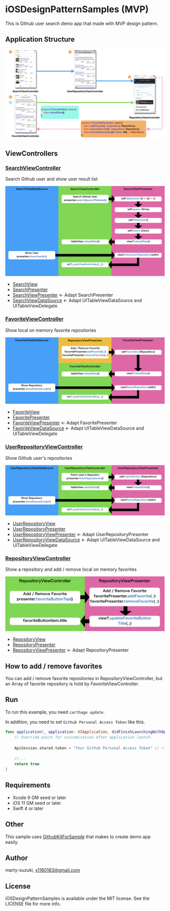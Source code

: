 # iOSDesignPatternSamples (MVP)

This is Github user search demo app that made with MVP design pattern.

## Application Structure

![](./Images/structure.png)

## ViewControllers

### [SearchViewController](./iOSDesignPatternSamples/Sources/UI/Search/SearchViewController.swift)
Search Github user and show user result list

![](./Images/search.png)

- [SearchView](./iOSDesignPatternSamples/Sources/UI/Search/SearchViewController.swift)
- [SearchPresenter](./iOSDesignPatternSamples/Sources/UI/Search/SearchViewPresenter.swift)
- [SearchViewPresenter](./iOSDesignPatternSamples/Sources/UI/Search/SearchViewPresenter.swift) <- Adapt SearchPresenter
- [SearchViewDataSource](./iOSDesignPatternSamples/Sources/UI/Search/SearchViewDataSource.swift) <- Adapt UITableViewDataSource and UITableViewDelegate

### [FavoriteViewController](./iOSDesignPatternSamples/Sources/UI/Favorite/FavoriteViewController.swift)
Show local on memory favorite repositories

![](./Images/favorite.png)

- [FavoriteView](./iOSDesignPatternSamples/Sources/UI/Favorite/FavoriteViewController.swift)
- [FavoritePresenter](./iOSDesignPatternSamples/Sources/UI/Favorite/FavoriteViewPresenter.swift)
- [FavoriteViewPresenter](./iOSDesignPatternSamples/Sources/UI/Favorite/FavoriteViewPresenter.swift) <- Adapt FavoritePresenter
- [FavoriteViewDataSource](./iOSDesignPatternSamples/Sources/UI/Favorite/FavoriteViewDataSource.swift) <- Adapt UITableViewDataSource and UITableViewDelegate

### [UserRepositoryViewController](./iOSDesignPatternSamples/Sources/UI/UserRepository/UserRepositoryViewController.swift)
Show Github user's repositories

![](./Images/user_reposiroty.png)

- [UserRepositoryView](./iOSDesignPatternSamples/Sources/UI/UserRepository/UserRepositoryViewController.swift)
- [UserRepositoryPresenter](./iOSDesignPatternSamples/Sources/UI/UserRepository/UserRepositoryViewPresenter.swift)
- [UserRepositoryViewPresenter](./iOSDesignPatternSamples/Sources/UI/UserRepository/UserRepositoryViewPresenter.swift) <- Adapt UserRepositoryPresenter
- [UserRepositoryViewDataSource](./iOSDesignPatternSamples/Sources/UI/UserRepository/UserRepositoryViewDataSource.swift) <- Adapt UITableViewDataSource and UITableViewDelegate

### [RepositoryViewController](./iOSDesignPatternSamples/Sources/UI/Repository/RepositoryViewController.swift)
Show a repository and add / remove local on memory favorites

![](./Images/repository.png)

- [RepositoryView](./iOSDesignPatternSamples/Sources/UI/Repository/RepositoryViewController.swift)
- [RepositoryPresenter](./iOSDesignPatternSamples/Sources/UI/Repository/RepositoryViewPresenter.swift)
- [RepositoryViewPresenter](./iOSDesignPatternSamples/Sources/UI/Repository/RepositoryViewPresenter.swift) <- Adapt RepositoryPresenter

## How to add / remove favorites

You can add / remove favorite repositories in RepositoryViewController, but an Array of favorite repository is hold by FavoriteViewController.

## Run

To run this example, you need `carthage update`.

In addition, you need to set `Github Personal Access Token` like this.

```swift
func application(_ application: UIApplication, didFinishLaunchingWithOptions launchOptions: [UIApplicationLaunchOptionsKey: Any]?) -> Bool {
    // Override point for customization after application launch.

    ApiSession.shared.token = "Your Github Personal Access Token" // <- here

    //...
    return true
}
```

## Requirements

- Xcode 9 GM seed or later
- iOS 11 GM seed or later
- Swift 4 or later

## Other

This sample uses [GithubKitForSample](https://github.com/marty-suzuki/GithubKitForSample) that makes to create demo app easily.

## Author

marty-suzuki, s1180183@gmail.com

## License

iOSDesignPatternSamples is available under the MIT license. See the LICENSE file for more info.

